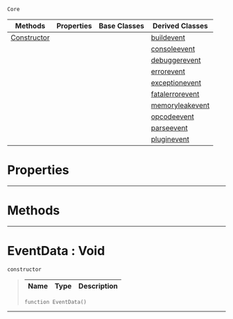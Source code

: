  `Core`

|Methods|Properties|Base Classes|Derived Classes|
|---|---|---|---|
|[ Constructor](https://plasmaengine.github.io/PlasmaDocs/Plasma1/C++/code_reference/lightning_base_types/eventdata.markdown#eventdata-void)| | |[buildevent](https://plasmaengine.github.io/PlasmaDocs/Plasma1/C++/code_reference/lightning_base_types/buildevent.markdown)|
| | | |[consoleevent](https://plasmaengine.github.io/PlasmaDocs/Plasma1/C++/code_reference/lightning_base_types/consoleevent.markdown)|
| | | |[debuggerevent](https://plasmaengine.github.io/PlasmaDocs/Plasma1/C++/code_reference/lightning_base_types/debuggerevent.markdown)|
| | | |[errorevent](https://plasmaengine.github.io/PlasmaDocs/Plasma1/C++/code_reference/lightning_base_types/errorevent.markdown)|
| | | |[exceptionevent](https://plasmaengine.github.io/PlasmaDocs/Plasma1/C++/code_reference/lightning_base_types/exceptionevent.markdown)|
| | | |[fatalerrorevent](https://plasmaengine.github.io/PlasmaDocs/Plasma1/C++/code_reference/lightning_base_types/fatalerrorevent.markdown)|
| | | |[memoryleakevent](https://plasmaengine.github.io/PlasmaDocs/Plasma1/C++/code_reference/lightning_base_types/memoryleakevent.markdown)|
| | | |[opcodeevent](https://plasmaengine.github.io/PlasmaDocs/Plasma1/C++/code_reference/lightning_base_types/opcodeevent.markdown)|
| | | |[parseevent](https://plasmaengine.github.io/PlasmaDocs/Plasma1/C++/code_reference/lightning_base_types/parseevent.markdown)|
| | | |[pluginevent](https://plasmaengine.github.io/PlasmaDocs/Plasma1/C++/code_reference/lightning_base_types/pluginevent.markdown)|


 #  Properties


---  
 #  Methods


---  
 #  EventData : Void

 `constructor`

> 
> |Name|Type|Description|
> |---|---|---|
> ``` lang=cpp, name=Lightning
> function EventData()
> ``` 


---  
 

 